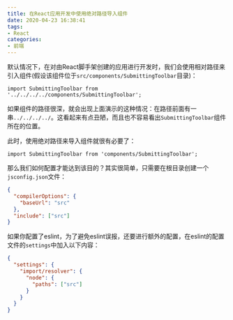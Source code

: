 ```yaml
---
title: 在React应用开发中使用绝对路径导入组件
date: 2020-04-23 16:38:41
tags:
- React
categories:
- 前端
---
```


默认情况下，在对由React脚手架创建的应用进行开发时，我们会使用相对路径来引入组件(假设该组件位于`src/components/SubmittingToolbar`目录)：

```text
import SubmittingToolbar from '../../../../components/SubmittingToolbar';
```

如果组件的路径很深，就会出现上面演示的这种情况：在路径前面有一串`../../../../`。这看起来有点丑陋，而且也不容易看出`SubmittingToolbar`组件所在的位置。

此时，使用绝对路径来导入组件就很有必要了：

```text
import SubmittingToolbar from 'components/SubmittingToolbar';
```

那么我们如何配置才能达到该目的？其实很简单，只需要在根目录创建一个`jsconfig.json`文件：

```json
{
  "compilerOptions": {
    "baseUrl": "src"
  },
  "include": ["src"]
}
```

如果你配置了eslint，为了避免eslint误报，还要进行额外的配置，在eslint的配置文件的`settings`中加入以下内容：

```json
{
  "settings": {
    "import/resolver": {
      "node": {
        "paths": ["src"]
      }
    }
  }
}
```

